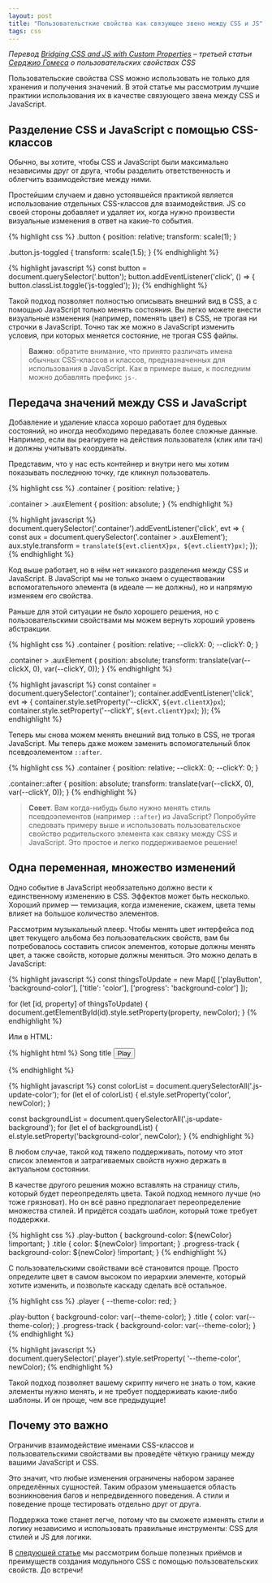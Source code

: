 ```yaml
---
layout: post
title: "Пользовательсткие свойства как связующее звено между CSS и JS"
tags: css
---
```

*Перевод [Bridging CSS and JS with Custom Properties](https://sgom.es/posts/2017-02-10-bridging-css-and-js-with-custom-properties/) – третьей статьи [Серджио Гомеса](http://sgom.es) о пользовательских свойствах CSS*

Пользовательские свойства CSS можно использовать не только для хранения и получения значений. В этой статье мы рассмотрим лучшие практики использования их в качестве связующего звена между CSS и JavaScript.

## Разделение CSS и JavaScript с помощью CSS-классов 

Обычно, вы хотите, чтобы CSS и JavaScript были максимально независимы друг от друга, чтобы разделить ответственность и облегчить взаимодействие между ними. 

Простейшим случаем и давно устоявшейся практикой является использование отдельных CSS-классов для взаимодействия. JS со своей стороны добавляет и удаляет их, когда нужно произвести визуальные изменения в ответ на какие-то события.

{% highlight css %}
.button {
  position: relative;
  transform: scale(1);
}
 
.button.js-toggled {
  transform: scale(1.5);
}
{% endhighlight %}

{% highlight javascript %}
const button = document.querySelector('.button');
button.addEventListener('click', () => {
  button.classList.toggle('js-toggled');
});
{% endhighlight %}

Такой подход позволяет полностью описывать внешний вид в CSS, а с помощью JavaScript только менять состояния. Вы легко можете внести визуальные изменения (например, поменять цвет) в CSS, не трогая ни строчки в JavaScript. Точно так же можно в JavaScript изменить условия, при которых меняется состояние, не трогая CSS файлы.

> **Важно**: обратите внимание, что принято различать имена обычных CSS-классов и классов, предназначенных для использования в JavaScript. Как в примере выше, к последним можно добавлять префикс `js-`. 

## Передача значений между CSS и JavaScript

Добавление и удаление класса хорошо работает для будевых состояний, но иногда необходимо передавать более сложные данные. Например, если вы реагируете на действия пользователя (клик или тач) и должны учитывать координаты.

Представим, что у нас есть контейнер и внутри него мы хотим показывать последнюю точку, где кликнул пользователь. 

{% highlight css %}
.container {
  position: relative;
}
 
.container > .auxElement {
  position: absolute;
}
{% endhighlight %}

{% highlight javascript %}
document.querySelector('.container').addEventListener('click', evt => {
  const aux = document.querySelector('.container > .auxElement');
  aux.style.transform = `translate(${evt.clientX}px, ${evt.clientY}px)`;
});
{% endhighlight %}

Код выше работает, но в нём нет никакого разделения между CSS и JavaScript. В JavaScript мы не только знаем о существовании вспомогательного элемента (в идеале — не должны), но и напрямую изменяем его свойства. 

Раньше для этой ситуации не было хорошего решения, но с пользовательскими свойствами мы можем вернуть хороший уровень абстракции.

{% highlight css %}
.container {
  position: relative;
  --clickX: 0;
  --clickY: 0;
}
 
.container > .auxElement {
  position: absolute;
  transform: translate(var(--clickX, 0), var(--clickY, 0));
}
{% endhighlight %}

{% highlight javascript %}
const container = document.querySelector('.container');
container.addEventListener('click', evt => {
  container.style.setProperty('--clickX', `${evt.clientX}px`);
  container.style.setProperty('--clickY', `${evt.clientY}px`);
});
{% endhighlight %}

Теперь мы снова можем менять внешний вид только в CSS, не трогая JavaScript. Мы теперь даже можем заменить вспомогательный блок псевдоэлементом `::after`.

{% highlight css %}
.container {
  position: relative;
  --clickX: 0;
  --clickY: 0;
}
 
.container::after {
  position: absolute;
  transform: translate(var(--clickX, 0), var(--clickY, 0));
}
{% endhighlight %}

> **Совет**. Вам когда-нибудь было нужно менять стиль псевдоэлементов (например `::after`) из JavaScript? Попробуйте следовать примеру выше и использовать пользовательское свойство родительского элемента как связку между CSS и JavaScript. Это простое и легко поддерживаемое решение!

## Одна переменная, множество изменений

Одно событие в JavaScript необязательно должно вести к единственному изменению в CSS. Эффектов может быть несколько. Хороший пример — темизация, когда изменение, скажем, цвета темы влияет на большое количество элементов. 

Рассмотрим музыкальный плеер. Чтобы менять цвет интерфейса под цвет текущего альбома без пользовательских свойств, вам бы потребовалось составить список элементов, которые должны менять цвет, а также свойств, которые должны меняться. Это можно делать в JavaScript:

{% highlight javascript %}
const thingsToUpdate = new Map([
  ['playButton', 'background-color'],
  ['title': 'color'],
  ['progress': 'background-color']
]);
 
for (let [id, property] of thingsToUpdate) {
  document.getElementById(id).style.setProperty(property, newColor);
}
{% endhighlight %}

Или в HTML:

{% highlight html %}
<span class="title js-update-color">Song title</span>
<button class="play-button js-update-background">Play</button>
<div class="progress-track js-update-background"></div>
{% endhighlight %}

{% highlight javascript %}
const colorList = document.querySelectorAll('.js-update-color');
for (let el of colorList) {
  el.style.setProperty('color', newColor);
}
 
const backgroundList =
    document.querySelectorAll('.js-update-background');
for (let el of backgroundList) {
  el.style.setProperty('background-color', newColor);
}
{% endhighlight %}

В любом случае, такой код тяжело поддерживать, потому что этот список элементов и затрагиваемых свойств нужно держать в актуальном состоянии.

В качестве другого решения можно вставлять на страницу стиль, который будет переопределять цвета. Такой подход немного лучше (но тоже грязноват). Но он всё равно предполагает переопределение множества стилей. И придётся создать шаблон, который тоже требует поддержки. 

{% highlight css %}
.play-button {
  background-color: ${newColor} !important;
}
.title {
  color: ${newColor} !important;
}
.progress-track {
  background-color: ${newColor} !important;
}
{% endhighlight %}

С пользовательскими свойствами всё становится проще. Просто определите цвет в самом высоком по иерархии элементе, который хотите изменить, и позвольте каскаду сделать всё остальное.

{% highlight css %}
.player {
  --theme-color: red;
}
 
.play-button {
  background-color: var(--theme-color);
}
.title {
  color: var(--theme-color);
}
.progress-track {
  background-color: var(--theme-color);
}
{% endhighlight %}

{% highlight javascript %}
document.querySelector('.player').style.setProperty(
    '--theme-color', newColor);
{% endhighlight %}

Такой подход позволяет вашему скрипту ничего не знать о том, какие элементы нужно менять, и не требует поддерживать какие-либо шаблоны. И он проще, чем все предыдущие!

## Почему это важно

Ограничив взаимодействие именами CSS-классов и пользовательскими свойствами вы проведёте чёткую границу между вашими JavaScript и CSS.

Это значит, что любые изменения ограничены набором заранее определённых сущностей.  Таким образом уменьшается область возникновения багов и непредвиденного поведения. А стили и поведение проще тестировать отдельно друг от друга.

Поддержка тоже станет легче, потому что вы сможете изменять стили и логику независимо и использовать правильные инструменты: CSS для стилей и JS для логики. 

В [следующей статье](https://sgom.es/posts/2017-02-17-css-custom-properties-as-your-api) мы рассмотрим больше полезных приёмов и преимуществ создания модульного CSS с помощью пользовательских свойств. До встречи!